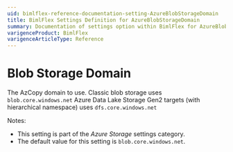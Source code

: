```yaml
---
uid: bimlflex-reference-documentation-setting-AzureBlobStorageDomain
title: BimlFlex Settings Definition for AzureBlobStorageDomain
summary: Documentation of settings option within BimlFlex for AzureBlobStorageDomain
varigenceProduct: BimlFlex
varigenceArticleType: Reference
---
```


# Blob Storage Domain

The AzCopy domain to use. Classic blob storage uses `blob.core.windows.net` Azure Data Lake Storage Gen2 targets (with hierarchical namespace) uses `dfs.core.windows.net`

Notes:

* This setting is part of the *Azure Storage* settings category.
* The default value for this setting is `blob.core.windows.net`.

